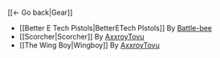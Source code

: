 [[← Go back|Gear]]

* [[Better E Tech Pistols|BetterETech PIstols]] By [Battle-bee](https://github.com/BLCM/BLCMods/tree/master/Borderlands%202%20mods/Battle-Bee)
* [[Scorcher|Scorcher]] By [AxxroyTovu](https://github.com/BLCM/BLCMods/tree/master/Borderlands%202%20mods/AxxroyTovu)
* [[The Wing Boy|Wingboy]] By [AxxroyTovu](https://github.com/BLCM/BLCMods/tree/master/Borderlands%202%20mods/AxxroyTovu)